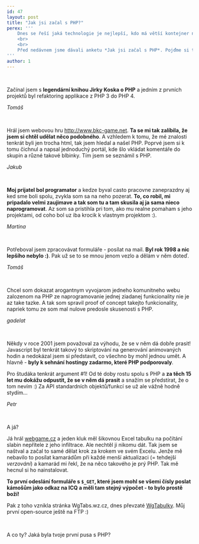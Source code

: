 ```yaml
---
id: 47
layout: post
title: "Jak jsi začal s PHP?"
perex: '''
    Dnes se řeší jaká technologie je nejlepší, kdo má větší kontejner nebo nejnovější smartfoun. Ve víru informací se zapomíná na to, **jak naše PHP cesty vlastně začaly**. Co v nás tu vášeň zažehlo.
    <br>
    <br>
    Před nedávnem jsme dávali anketu *Jak jsi začal s PHP*. Pojďme si tu vášeň připomenout - tady je pár vybraných kousků, které jste nám poslali.
'''
author: 1
---
```



<br>

Začínal jsem s **legendární knihou Jirky Koska o PHP** a jedním z prvních projektů byl refaktoring applikace z PHP 3 do PHP 4.

*Tomáš*

<br>

Hrál jsem webovou hru http://www.bkc-game.net. **Ta se mi tak zalíbila, že jsem si chtěl udělat něco podobného**. A vzhledem k tomu, že mé znalosti tenkrát byli jen trocha html, tak jsem hledal a našel PHP. Poprvé jsem si k tomu čichnul a napsal jednoduchý portál, kde šlo vkládat komentáře do skupin a různé takové blbinky. Tím jsem se seznámil s PHP.

*Jakub*

<br>


**Moj prijatel bol programator** a kedze byval casto pracovne zaneprazdny aj ked sme boli spolu, zvykla som sa na neho pozerat. **To, co robil, mi pripadalo velmi zaujimave a tak som tu a tam skusila aj ja sama nieco naprogramovat**. Az som sa pristihla pri tom, ako mu realne pomaham s jeho projektami, od coho bol uz iba krocik k vlastnym projektom :).

*Martina*

<br>

Potřeboval jsem zpracovávat formuláře - posílat na mail. **Byl rok 1998 a nic lepšího nebylo :)**. Pak už se to se mnou jenom vezlo a dělám v něm doteď.

*Tomáš*

<br>

Chcel som dokazat arogantnym vyvojarom jedneho komunitneho webu zalozenom na PHP ze naprogramovanie jednej ziadanej funkcionality nie je az take tazke. A tak som spravil proof of concept takejto funkcionality, napriek tomu ze som mal nulove predosle skusenosti s PHP.

*gadelat*

<br>

Někdy v roce 2001 jsem považoval za výhodu, že se v něm dá dobře prasit! Javascript byl tenkrát takový to skriptování na generování animovaných hodin a nedokázal jsem si představit, co všechno by mohl jednou umět. A hlavně - **byly k sehnání hostingy zadarmo, které PHP podporovaly**.

Pro študáka tenkrát argument #1! Od té doby rostu spolu s PHP a **za těch 15 let mu dokážu odpustit, že se v něm dá prasit** a snažím se předstírat, že o tom nevím :) Za API standardních objektů/funkcí se už ale vážně hodně stydím...

*Petr*

<br>

A já?

Já hrál [webgame.cz](https://www.webgame.cz/) a jeden kluk měl šikovnou Excel tabulku na počítání slabin nepřítele z jeho infiltrace. Ale nechtěl ji nikomu dát. Tak jsem se naštval a začal to samé dělat krok za krokem ve svém Excelu. Jenže mě nebavilo to posílat kamarádům při každé menší aktualizaci (= tehdejší *verzování*) a kamarád mi řekl, že na něco takového je prý PHP. Tak mě hecnul si ho nainstalovat.

**To první odeslání formuláře s `$_GET`, které jsem mohl se všemi čísly poslat kámošům jako odkaz na ICQ a měli tam stejný výpočet - to bylo prostě boží!**

Pak z toho vznikla stránka WgTabs.wz.cz, dnes převzaté [WgTabulky](http://www.wgtabulky.cz/infiltrace/). Můj první open-source ještě na FTP :)


<br>

A co ty? Jaká byla tvoje první pusa s PHP?